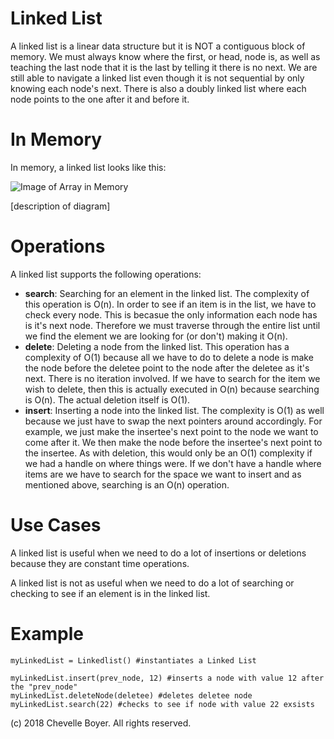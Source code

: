 # Linked List

A linked list is a linear data structure but it is NOT a contiguous block of memory. We must always know where the first, or head, node is, as well as teaching the last node that it is the last by telling it there is no next. We are still able to navigate a linked list even though it is not sequential by only knowing each node's next. There is also a doubly linked list where each node points to the one after it and before it.

# In Memory

In memory, a linked list looks like this:

![Image of Array in Memory](images/array_memory.png)

\[description of diagram\]

# Operations

A linked list supports the following operations:

* **search**: Searching for an element in the linked list. The complexity of this operation is O(n). In order to see if an item is in the list, we have to check every node. This is becasue the only information each node has is it's next node. Therefore we must traverse through the entire list until we find the element we are looking for (or don't) making it O(n).
* **delete**: Deleting a node from the linked list. This operation has a complexity of O(1) because all we have to do to delete a node is make the node before the deletee point to the node after the deletee as it's next. There is no iteration involved. If we have to search for the item we wish to delete, then this is actually executed in O(n) because searching is O(n). The actual deletion itself is O(1).
* **insert**: Inserting a node into the linked list. The complexity is O(1) as well because we just have to swap the next pointers around accordingly. For example, we just make the insertee's next point to the node we want to come after it. We then make the node before the insertee's next point to the insertee. As with deletion, this would only be an O(1) complexity if we had a handle on where things were. If we don't have a handle where items are we have to search for the space we want to insert and as mentioned above, searching is an O(n) operation.

# Use Cases

A linked list is useful when we need to do a lot of insertions or deletions because they are constant time operations.

A linked list is not as useful when we need to do a lot of searching or checking to see if an element is in the linked list.

# Example

```
myLinkedList = Linkedlist() #instantiates a Linked List

myLinkedList.insert(prev_node, 12) #inserts a node with value 12 after the "prev_node"
myLinkedList.deleteNode(deletee) #deletes deletee node
myLinkedList.search(22) #checks to see if node with value 22 exsists
```

(c) 2018 Chevelle Boyer. All rights reserved.